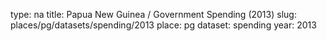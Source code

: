 type: na
title: Papua New Guinea / Government Spending (2013)
slug: places/pg/datasets/spending/2013
place: pg
dataset: spending
year: 2013
